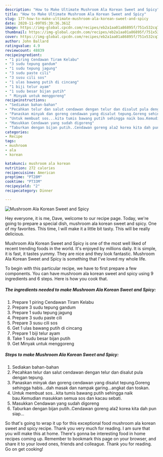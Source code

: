 ```yaml
---
description: "How to Make Ultimate Mushroom Ala Korean Sweet and Spicy"
title: "How to Make Ultimate Mushroom Ala Korean Sweet and Spicy"
slug: 177-how-to-make-ultimate-mushroom-ala-korean-sweet-and-spicy
date: 2020-11-09T05:39:36.361Z
image: https://img-global.cpcdn.com/recipes/eb2a1aa01a86895f/751x532cq70/mushroom-ala-korean-sweet-and-spicy-resipi-foto-utama.jpg
thumbnail: https://img-global.cpcdn.com/recipes/eb2a1aa01a86895f/751x532cq70/mushroom-ala-korean-sweet-and-spicy-resipi-foto-utama.jpg
cover: https://img-global.cpcdn.com/recipes/eb2a1aa01a86895f/751x532cq70/mushroom-ala-korean-sweet-and-spicy-resipi-foto-utama.jpg
author: John Ballard
ratingvalue: 4.9
reviewcount: 48839
recipeingredient:
- "1 piring Cendawan Tiram Kelabu"
- "3 sudu tepung gandum"
- "1 sudu tepung jagung"
- "3 sudu paste cili"
- "3 susu cili sos"
- "1 ulas bawang putih di cincang"
- "1 biji telur ayam"
- "1 sudu besar bijan putih"
- " Minyak untuk menggoreng"
recipeinstructions:
- "Sediakan bahan-bahan"
- "Pecahkan telur dan salut cendawan dengan telur dan disalut pula dengan tepung."
- "Panaskan minyak dan goreng cendawan yang disalut tepung.Goreng sehingga habis...dah masak dan nampak garing...angkat dan toskan."
- "Untuk membuat sos...kita tumis bawang putih sehingga naik bau.Kemudian masukkan semua sos dan kacau sebati."
- "Masukkan Cendawan yang sudah digoreng"
- "Taburkan dengan bijan putih..Cendawan goreng ala2 korea kita dah pun siap..."
categories:
- Recipe
tags:
- mushroom
- ala
- korean

katakunci: mushroom ala korean 
nutrition: 272 calories
recipecuisine: American
preptime: "PT28M"
cooktime: "PT33M"
recipeyield: "2"
recipecategory: Dinner

---
```



![Mushroom Ala Korean Sweet and Spicy](https://img-global.cpcdn.com/recipes/eb2a1aa01a86895f/751x532cq70/mushroom-ala-korean-sweet-and-spicy-resipi-foto-utama.jpg)

Hey everyone, it is me, Dave, welcome to our recipe page. Today, we're going to prepare a special dish, mushroom ala korean sweet and spicy. One of my favorites. This time, I will make it a little bit tasty. This will be really delicious.

Mushroom Ala Korean Sweet and Spicy is one of the most well liked of recent trending foods in the world. It's enjoyed by millions daily. It is simple, it is fast, it tastes yummy. They are nice and they look fantastic. Mushroom Ala Korean Sweet and Spicy is something that I've loved my whole life.




To begin with this particular recipe, we have to first prepare a few components. You can have mushroom ala korean sweet and spicy using 9 ingredients and 6 steps. Here is how you cook that.

<!--inarticleads1-->

##### The ingredients needed to make Mushroom Ala Korean Sweet and Spicy:

1. Prepare 1 piring Cendawan Tiram Kelabu
1. Prepare 3 sudu tepung gandum
1. Prepare 1 sudu tepung jagung
1. Prepare 3 sudu paste cili
1. Prepare 3 susu cili sos
1. Get 1 ulas bawang putih di cincang
1. Prepare 1 biji telur ayam
1. Take 1 sudu besar bijan putih
1. Get  Minyak untuk menggoreng




<!--inarticleads2-->

##### Steps to make Mushroom Ala Korean Sweet and Spicy:

1. Sediakan bahan-bahan
1. Pecahkan telur dan salut cendawan dengan telur dan disalut pula dengan tepung.
1. Panaskan minyak dan goreng cendawan yang disalut tepung.Goreng sehingga habis...dah masak dan nampak garing...angkat dan toskan.
1. Untuk membuat sos...kita tumis bawang putih sehingga naik bau.Kemudian masukkan semua sos dan kacau sebati.
1. Masukkan Cendawan yang sudah digoreng
1. Taburkan dengan bijan putih..Cendawan goreng ala2 korea kita dah pun siap...




So that's going to wrap it up for this exceptional food mushroom ala korean sweet and spicy recipe. Thank you very much for reading. I am sure that you will make this at home. There's gonna be interesting food in home recipes coming up. Remember to bookmark this page on your browser, and share it to your loved ones, friends and colleague. Thank you for reading. Go on get cooking!
